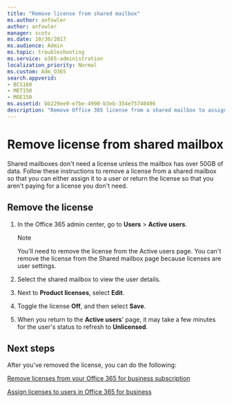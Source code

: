 ```yaml
---
title: "Remove license from shared mailbox"
ms.author: anfowler
author: anfowler
manager: scotv
ms.date: 10/30/2017
ms.audience: Admin
ms.topic: troubleshooting
ms.service: o365-administration
localization_priority: Normal
ms.custom: Adm_O365
search.appverid:
- BCS160
- MET150
- MOE150
ms.assetid: bb229ee9-e7be-4990-b3eb-354e75740496
description: "Remove Office 365 license from a shared mailbox to assign it to another user. "
---
```


# Remove license from shared mailbox

Shared mailboxes don't need a license unless the mailbox has over 50GB of data. Follow these instructions to remove a license from a shared mailbox so that you can either assign it to a user or return the license so that you aren't paying for a license you don't need.
  
## Remove the license

1. In the Office 365 admin center, go to **Users** \> **Active users**.
    
    > [!NOTE]
    > You'll need to remove the license from the Active users page. You can't remove the license from the Shared mailbox page because licenses are user settings. 
  
2. Select the shared mailbox to view the user details.
    
3. Next to **Product licenses**, select **Edit**.
    
4. Toggle the license **Off**, and then select **Save**.
    
5. When you return to the **Active users**' page, it may take a few minutes for the user's status to refresh to **Unlicensed**. 
    
## Next steps

After you've removed the license, you can do the following:
  
[Remove licenses from your Office 365 for business subscription](../subscriptions-and-billing/remove-licenses-from-subscription.md)
  
[Assign licenses to users in Office 365 for business](../subscriptions-and-billing/assign-licenses-to-users.md)
  

